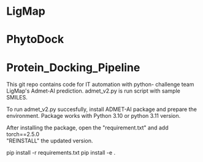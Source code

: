 # LigMap 
# PhytoDock 
# Protein_Docking_Pipeline
This git repo contains code for IT automation with python- challenge team LigMap's Admet-AI prediction.
admet_v2.py is run script with sample SMILES.

To run admet_v2.py succesfully, install ADMET-AI package and prepare the environment. 
Package works with Python 3.10 or python 3.11 version. 

After installing the package, open the "requirement.txt" and add torch==2.5.0  
"REINSTALL" the updated version.

pip install -r requirements.txt
pip install -e .

